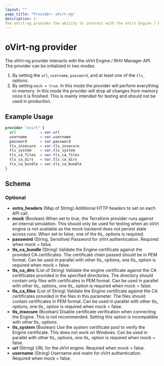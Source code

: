 ```yaml
---
layout: ""
page_title: "Provider: oVirt-ng"
description: |-
The oVirt-ng provides the ability to interact with the oVirt Engine / RHV Manager API.
---
```


# oVirt-ng provider

The oVirt-ng provider interacts with the oVirt Engine / RHV Manager API. The provider can be initialized in two modes:

1. By setting the `url`, `username`, `password`, and at least one of the `tls_` options.
2. By setting `mock = true`. In this mode the provider will perform everything in-memory. In this mode the provider
   will drop all changes from memory once it is finished. This is mainly intended for testing and should not be used
   in production.

## Example Usage

```terraform
provider "ovirt" {
  url           = var.url
  username      = var.username
  password      = var.password
  tls_insecure  = var.tls_insecure
  tls_system    = var.tls_system
  tls_ca_files  = var.tls_ca_files
  tls_ca_dirs   = var.tls_ca_dirs
  tls_ca_bundle = var.tls_ca_bundle
}
```

<!-- schema generated by tfplugindocs -->
## Schema

### Optional

- **extra_headers** (Map of String) Additional HTTP headers to set on each API call.
- **mock** (Boolean) When set to true, the Terraform provider runs against an internal simulation. This should only be used for testing when an oVirt engine is not available as the mock backend does not persist state across runs. When set to false, one of the tls_ options is required.
- **password** (String, Sensitive) Password for oVirt authentication. Required when mock = false.
- **tls_ca_bundle** (String) Validate the Engine certificate against the provided CA certificates. The certificate chain passed should be in PEM format. Can be used in parallel with other tls_ options, one tls_ option is required when mock = false.
- **tls_ca_dirs** (List of String) Validate the engine certificate against the CA certificates provided in the specified directories. The directory should contain only files with certificates in PEM format. Can be used in parallel with other tls_ options, one tls_ option is required when mock = false.
- **tls_ca_files** (List of String) Validate the Engine certificate against the CA certificates provided in the files in this parameter. The files should contain certificates in PEM format. Can be used in parallel with other tls_ options, one tls_ option is required when mock = false.
- **tls_insecure** (Boolean) Disable certificate verification when connecting the Engine. This is not recommended. Setting this option is incompatible with other tls_ options.
- **tls_system** (Boolean) Use the system certificate pool to verify the Engine certificate. This does not work on Windows. Can be used in parallel with other tls_ options, one tls_ option is required when mock = false.
- **url** (String) URL for the oVirt engine. Required when mock = false.
- **username** (String) Username and realm for oVirt authentication. Required when mock = false.